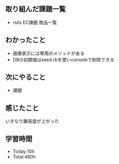 ## 取り組んだ課題一覧
- rsils EC課題 商品一覧
## わかったこと
- 画像表示には専用のメソッドがある
- DBの初期値はseed.rbを使いconsoleで削除できる
## 次にやること
- 課題
## 感じたこと
いきなり難易度が上がった
## 学習時間
- Today:10h
- Total:480h
